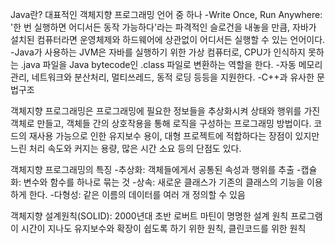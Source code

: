 Java란? 대표적인 객체지향 프로그래밍 언어 중 하나
-Write Once, Run Anywhere: '한 번 실행하면 어디서든 동작 가능하다'라는 파격적인 슬로건을 내놓을 만큼,
 자바가 설치된 컴퓨터라면 운영체제와 하드웨어에 상관없이 어디서든 실행할 수 있는 언어이다.
-Java가 사용하는 JVM은 자바를 실행하기 위한 가상 컴퓨터로, CPU가 인식하지 못하는 .java 파일을 Java  bytecode인 .class 파일로 변환하는 역할을 한다.
-자동 메모리 관리, 네트워크와 분산처리, 멀티쓰레드, 동적 로딩 등등을 지원한다.
-C++과 유사한 문법구조

객체지향 프로그래밍은 프로그래밍에 필요한 정보들을 추상화시켜 상태와 행위를 가진 객체로 만들고, 객체들 간의 상호작용을 통해 로직을 구성하는 프로그래밍 방법이다. 코드의 재사용 가능으로 인한 유지보수 용이, 대형 프로젝트에 적합하다는 장점이 있지만 느린 처리 속도와 커지는 용량, 많은 시간 소요 등의 단점도 있다.

객체지향 프로그래밍의 특징
-추상화: 객체들에게서 공통된 속성과 행위를 추출
-캡슐화: 변수와 함수를 하나로 묶는 것
-상속: 새로운 클래스가 기존의 클래스의 기능을 이용하게 한다.
-다형성: 같은 이름의 데이터를 여러 개 정의할 수 있음

객체지향 설계원칙(SOLID): 2000년대 초반 로버트 마틴이 명명한 설계 원칙
프로그램이 시간이 지나도 유지보수와 확장이 쉽도록 하기 위한 원칙, 클린코드를 위한 원칙  
